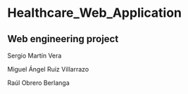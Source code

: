 # Healthcare_Web_Application
## Web engineering project

Sergio Martín Vera

Miguel Ángel Ruiz Villarrazo

Raúl Obrero Berlanga
